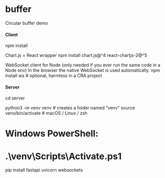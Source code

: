# buffer
Circular buffer demo
#### Client

npm install

Chart.js + React wrapper
npm install chart.js@^4 react-chartjs-2@^5

WebSocket client for Node (only needed if you ever run the same code in a Node env)
In the browser the native WebSocket is used automatically.
npm install ws   # optional, harmless in a CRA project

#### Server

cd server

python3 -m venv venv      # creates a folder named “venv”
source venv/bin/activate  # macOS / Linux / zsh
# Windows PowerShell:
# .\venv\Scripts\Activate.ps1

pip install fastapi uvicorn websockets
